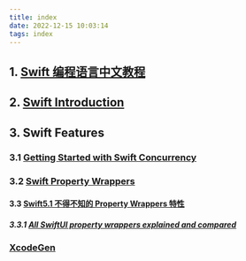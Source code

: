 ```yaml
---
title: index
date: 2022-12-15 10:03:14
tags: index
---
```



## 1. [Swift 编程语言中文教程](https://swift.bootcss.com/03_language_reference/01_About_the_Language_Reference)

## 2. [Swift Introduction](https://www.programiz.com/swift-programming/strong-weak-reference)

## 3. Swift Features

### 3.1 [Getting Started with Swift Concurrency](https://swiftsenpai.com/swift/swift-concurrency-get-started/)

### 3.2 [Swift Property Wrappers](https://nshipster.com/propertywrapper/)

#### 3.3 [Swift5.1 不得不知的 Property Wrappers 特性](https://juejin.cn/post/6844903935006736397#comment)

##### 3.3.1 [All SwiftUI property wrappers explained and compared](https://www.hackingwithswift.com/quick-start/swiftui/all-swiftui-property-wrappers-explained-and-compared)

### [XcodeGen](https://github.com/yonaskolb/XcodeGen?utm_source=gold_browser_extension)

